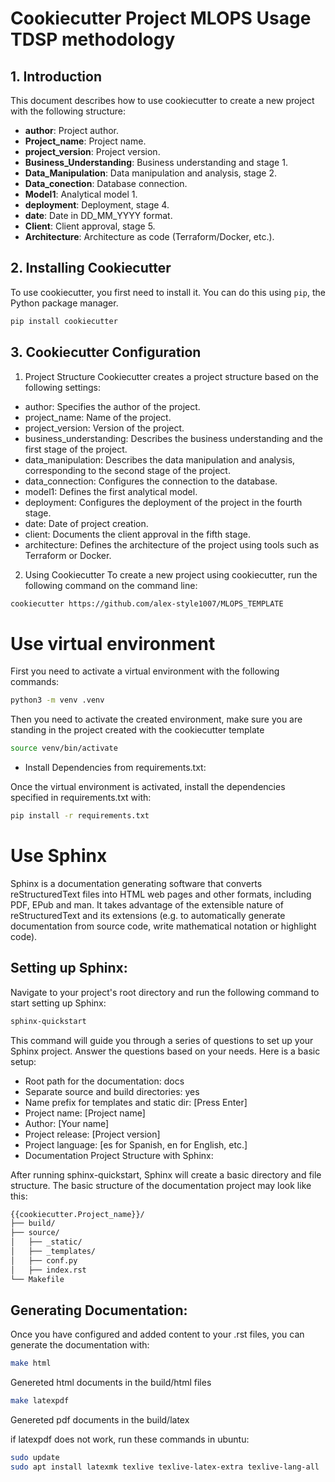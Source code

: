 # Cookiecutter Project MLOPS Usage TDSP methodology

## 1. Introduction

This document describes how to use cookiecutter to create a new project with the following structure:

- **author**: Project author.
- **Project_name**: Project name.
- **project_version**: Project version.
- **Business_Understanding**: Business understanding and stage 1.
- **Data_Manipulation**: Data manipulation and analysis, stage 2.
- **Data_conection**: Database connection.
- **Model1**: Analytical model 1.
- **deployment**: Deployment, stage 4.
- **date**: Date in DD_MM_YYYY format.
- **Client**: Client approval, stage 5.
- **Architecture**: Architecture as code (Terraform/Docker, etc.).

## 2. Installing Cookiecutter

To use cookiecutter, you first need to install it. You can do this using `pip`, the Python package manager.

```bash
pip install cookiecutter
```
## 3. Cookiecutter Configuration
1. Project Structure
Cookiecutter creates a project structure based on the following settings:

- author: Specifies the author of the project.
- project_name: Name of the project.
- project_version: Version of the project.
- business_understanding: Describes the business understanding and the first stage of the project.
- data_manipulation: Describes the data manipulation and analysis, corresponding to the second stage of the project.
- data_connection: Configures the connection to the database.
- model1: Defines the first analytical model.
- deployment: Configures the deployment of the project in the fourth stage.
- date: Date of project creation.
- client: Documents the client approval in the fifth stage.
- architecture: Defines the architecture of the project using tools such as Terraform or Docker.

2. Using Cookiecutter
To create a new project using cookiecutter, run the following command on the command line:

```bash
cookiecutter https://github.com/alex-style1007/MLOPS_TEMPLATE
```

# Use virtual environment

First you need to activate a virtual environment with the following commands:

```bash
python3 -m venv .venv
```

Then you need to activate the created environment, make sure you are standing in the project created with the cookiecutter template

```bash
source venv/bin/activate
```

- Install Dependencies from requirements.txt:

Once the virtual environment is activated, install the dependencies specified in requirements.txt with:

```bash
pip install -r requirements.txt
```

# Use Sphinx

Sphinx is a documentation generating software that converts reStructuredText files into HTML web pages and other formats, including PDF, EPub and man. It takes advantage of the extensible nature of reStructuredText and its extensions (e.g. to automatically generate documentation from source code, write mathematical notation or highlight code).

## Setting up Sphinx:

Navigate to your project's root directory and run the following command to start setting up Sphinx:

```bash
sphinx-quickstart
```

This command will guide you through a series of questions to set up your Sphinx project. Answer the questions based on your needs. Here is a basic setup:

- Root path for the documentation: docs
- Separate source and build directories: yes
- Name prefix for templates and static dir: [Press Enter]
- Project name: [Project name]
- Author: [Your name]
- Project release: [Project version]
- Project language: [es for Spanish, en for English, etc.]
- Documentation Project Structure with Sphinx:

After running sphinx-quickstart, Sphinx will create a basic directory and file structure. The basic structure of the documentation project may look like this:

```bash
{{cookiecutter.Project_name}}/
├── build/
├── source/
│   ├── _static/
│   ├── _templates/
│   ├── conf.py
│   ├── index.rst
└── Makefile

```

## Generating Documentation:

Once you have configured and added content to your .rst files, you can generate the documentation with:

```bash
make html
```
Genereted html documents in the build/html files

```bash
make latexpdf
```
Genereted pdf documents in the build/latex

if latexpdf does not work, run these commands in ubuntu:

```bash
sudo update
sudo apt install latexmk texlive texlive-latex-extra texlive-lang-all
```
